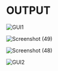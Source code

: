 # OUTPUT 


![GUI1](https://user-images.githubusercontent.com/61281276/83344406-c6f62800-a330-11ea-83fd-602976251a9b.PNG)


![Screenshot (49)](https://user-images.githubusercontent.com/61281276/83344425-03298880-a331-11ea-8c4d-c0736e2c8eb9.png)


![Screenshot (48)](https://user-images.githubusercontent.com/61281276/83344423-ff960180-a330-11ea-84db-ca336ebed17a.png)


![GUI2](https://user-images.githubusercontent.com/61281276/83344417-e725e700-a330-11ea-9eb4-e56034647529.PNG)
